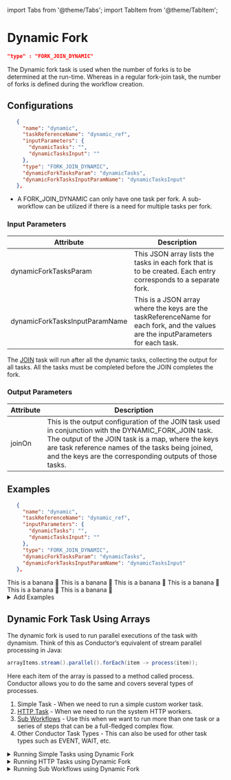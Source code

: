 import Tabs from '@theme/Tabs';
import TabItem from '@theme/TabItem';

# Dynamic Fork

```json
"type" : "FORK_JOIN_DYNAMIC"
```

The Dynamic fork task is used when the number of forks is to be determined at the run-time. Whereas in a regular fork-join task, the number of forks is defined during the workflow creation.

## Configurations

```json
   {
     "name": "dynamic",
     "taskReferenceName": "dynamic_ref",
     "inputParameters": {
       "dynamicTasks": "",
       "dynamicTasksInput": ""
     },
     "type": "FORK_JOIN_DYNAMIC",
     "dynamicForkTasksParam": "dynamicTasks",
     "dynamicForkTasksInputParamName": "dynamicTasksInput"
   },
```
* A FORK_JOIN_DYNAMIC can only have one task per fork. A sub-workflow can be utilized if there is a need for multiple tasks per fork.

### Input Parameters

|Attribute|Description|
|---|---|
| dynamicForkTasksParam | This JSON array lists the tasks in each fork that is to be created. Each entry corresponds to a separate fork. |
| dynamicForkTasksInputParamName | This is a JSON array where the keys are the taskReferenceName for each fork, and the values are the inputParameters for each task. | 

The [JOIN](https://orkes.io/content/docs/reference-docs/join-task) task will run after all the dynamic tasks, collecting the output for all tasks. All the tasks must be completed before the JOIN completes the fork.

### Output Parameters

|Attribute|Description|
|---|---|
|joinOn | This is the output configuration of the JOIN task used in conjunction with the DYNAMIC_FORK_JOIN task. The output of the JOIN task is a map, where the keys are task reference names of the tasks being joined, and the keys are the corresponding outputs of those tasks. |

## Examples

<Tabs>
<TabItem value="JSON" label="JSON">

```json
   {
     "name": "dynamic",
     "taskReferenceName": "dynamic_ref",
     "inputParameters": {
       "dynamicTasks": "",
       "dynamicTasksInput": ""
     },
     "type": "FORK_JOIN_DYNAMIC",
     "dynamicForkTasksParam": "dynamicTasks",
     "dynamicForkTasksInputParamName": "dynamicTasksInput"
   },
```
</TabItem>
<TabItem value="Java" label="Java">
This is a banana 🍌
</TabItem>
<TabItem value="Python" label="Python">
  This is a banana 🍌
</TabItem>
<TabItem value="Golang" label="Golang">
    This is a banana 🍌
</TabItem>
<TabItem value="CSharp" label="CSharp">
  This is a banana 🍌
</TabItem>
<TabItem value="clojure" label="Clojure">
    This is a banana 🍌
</TabItem>
<TabItem value="Javascript" label="Javascript">
    This is a banana 🍌
</TabItem>
</Tabs>

<details><summary>Add Examples</summary>
<p>
</p>
</details>

## Dynamic Fork Task Using Arrays

The dynamic fork is used to run parallel executions of the task with dynamism. Think of this as Conductor’s equivalent of stream parallel processing in Java:

```java
arrayItems.stream().parallel().forEach(item -> process(item));
```

Here each item of the array is passed to a method called process. Conductor allows you to do the same and covers several types of processes.

1. Simple Task - When we need to run a simple custom worker task.
2. [HTTP Task](./system-tasks/http-task) - When we need to run the system HTTP workers.
3. [Sub Workflows](./sub-workflow-task) - Use this when we want to run more than one task or a series of steps that can be a full-fledged complex flow.
4. Other Conductor Task Types - This can also be used for other task types such as EVENT, WAIT, etc.

<details><summary>Running Simple Tasks using Dynamic Fork​</summary>
<p>
Run a simple task for each of the inputs provided.

|Attribute|Description|
|---|---|
| forkTaskName | Specify the name of the simple task to execute. |
| forkTaskInputs | Array of inputs - a task will be executed for each input. |

In this example, each task will be executed with the following input:
 
```json
{
   "inputText" : "value1",
   "inputNumber" : 1,
   "index": 0 // Added by the system to represent the array index for the object
}
```

Example:

```json
{
  "name": "dynamic_workflow_array_simple",
  "description": "Dynamic workflow array - run simple task",
  "tasks": [
    {
      "name": "dynamic_workflow_array_simple",
      "taskReferenceName": "dynamic_workflow_array_simple_ref",
      "inputParameters": {
        "forkTaskName": "update_fruit_list_task",
        "forkTaskInputs": [
          {
            "inputText" : "value1",
            "inputNumber" : 1
          },
          {
            "inputText" : "value2",
            "inputNumber" : 2
          },
          {
            "inputText" : "value3",
            "inputNumber" : 3
          }
        ]
      },
      "type": "FORK_JOIN_DYNAMIC",
      "dynamicForkTasksParam": "dynamicTasks",
      "dynamicForkTasksInputParamName": "dynamicTasksInput"
    },
    {
      "name": "dynamic_workflow_array_simple_join",
      "taskReferenceName": "dynamic_workflow_array_simple_join_ref",
      "type": "JOIN"
    }
  ],
}
```
We can also use simple values or a mix of complex and simple objects.
```json
[
 "apple", "orange", "kiwi"
]
```
When using simple values, it will be passed with the key input and an index representing the element's index in the array.
```json
{
 "input" : "apple", // Value
 "index" : 0 // Index of the element
}
```
</p>
</details>

<details><summary>Running HTTP Tasks using Dynamic Fork​</summary>
<p>
To run HTTP, we will use the same parameters as running SIMPLE tasks; as shown above, the value of forkTaskName will be HTTP, and the inputs you provide will be what the HTTP task expects.

:::tip
**method** has a default value of GET and need not be specified if the HTTP call is GET.
:::

Example:
```json
{
  "name": "dynamic_workflow_array_http",
  "description": "Dynamic workflow array - run HTTP tasks",
  "tasks": [
    {
      "name": "dynamic_workflow_array_http",
      "taskReferenceName": "dynamic_workflow_array_http_ref",
      "inputParameters": {
        "forkTaskName": "HTTP",
        "forkTaskInputs": [
          {
            "url" : "https://orkes-api-tester.orkesconductor.com/get"
          },
          {
            "url" : "https://orkes-api-tester.orkesconductor.com/get",
            "method" : "GET"
          }
        ]
      },
      "type": "FORK_JOIN_DYNAMIC",
      "dynamicForkTasksParam": "dynamicTasks",
      "dynamicForkTasksInputParamName": "dynamicTasksInput"
    },
    {
      "name": "dynamic_workflow_array_http_join",
      "taskReferenceName": "dynamic_workflow_array_http_join_ref",
      "type": "JOIN"
    }
  ],
}
```
</p>
</details>

<details><summary>Running Sub Workflows using Dynamic Fork​​</summary>
<p>
Run a sub-workflow for each of the inputs provided

|Attribute|Description|
|---|---|
| forkTaskWorkflow | Specify the name of the sub-workflow to be executed. |
| forkTaskWorkflowVersion | Optional version of the workflow to run. |
| forkTaskInputs | Array of inputs - a task will be executed for each input. |

:::note
**forkTaskWorkflow** - When this value is present, Conductor treats this as a dynamic fork that runs sub workflows.
:::

Example:
```json
{
  "name": "dynamic_workflow_array_sub_workflow",
  "description": "Dynamic workflow array - run sub workflow tasks",
  "tasks": [
    {
      "name": "dynamic_workflow_array_sub_workflow",
      "taskReferenceName": "dynamic_workflow_array_sub_workflow_ref",
      "inputParameters": {
        "forkTaskWorkflow": "extract_user",
        "forkTaskInputs": [
          {
             "input" : "value1"
          },
          {
             "input" : "value2"
          }
        ]
      },
      "type": "FORK_JOIN_DYNAMIC",
      "dynamicForkTasksParam": "dynamicTasks",
      "dynamicForkTasksInputParamName": "dynamicTasksInput"
    },
    {
      "name": "dynamic_workflow_array_sub_workflow_join",
      "taskReferenceName": "dynamic_workflow_array_sub_workflow_join_ref",
      "type": "JOIN"
    }
  ],
}
```
</p>
</details>
